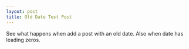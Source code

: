 ```yaml
---
layout: post
title: Old Date Test Post
---
```


See what happens when add a post with an old date. Also when date has leading zeros.
